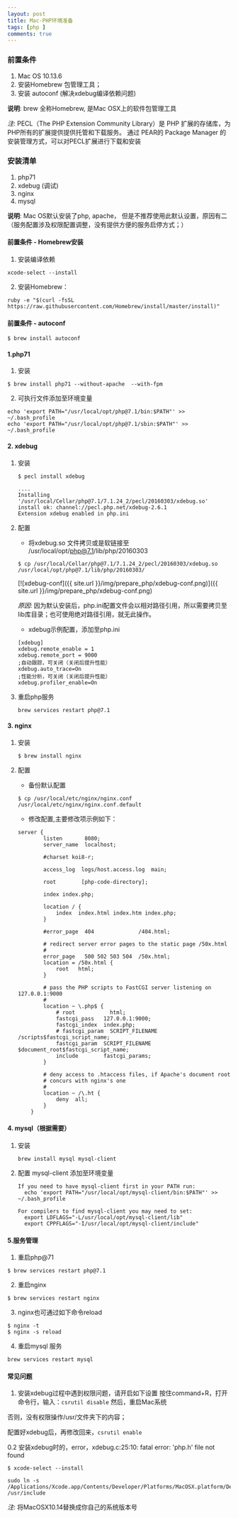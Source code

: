 ```yaml
---
layout: post
title: Mac-PHP环境准备
tags: [php ]
comments: true
---
```


### 前置条件
1. Mac OS 10.13.6
2. 安装Homebrew 包管理工具；
3. 安装 autoconf (解决xdebug编译依赖问题)

__说明__: brew 全称Homebrew, 是Mac OSX上的软件包管理工具


_注_: PECL（The PHP Extension Community Library）是 PHP 扩展的存储库，为 PHP所有的扩展提供提供托管和下载服务。
通过 PEAR的 Package Manager 的安装管理方式，可以对PECL扩展进行下载和安装

### 安装清单
1. php71
2. xdebug (调试)
3. nginx
4. mysql

__说明__: Mac OS默认安装了php, apache， 但是不推荐使用此默认设置，原因有二（服务配置涉及权限配置调整，没有提供方便的服务启停方式；）

#### 前置条件 - Homebrew安装
1. 安装编译依赖
```
xcode-select --install
```

2. 安装Homebrew：
```
ruby -e "$(curl -fsSL https://raw.githubusercontent.com/Homebrew/install/master/install)"
```

#### 前置条件 - autoconf
```
$ brew install autoconf
```

#### 1.php71
1. 安装
```
$ brew install php71 --without-apache  --with-fpm
```

2. 可执行文件添加至环境变量
```
echo 'export PATH="/usr/local/opt/php@7.1/bin:$PATH"' >> ~/.bash_profile
echo 'export PATH="/usr/local/opt/php@7.1/sbin:$PATH"' >> ~/.bash_profile
```

#### 2. xdebug
1. 安装
    ```
    $ pecl install xdebug

    ....
    Installing '/usr/local/Cellar/php@7.1/7.1.24_2/pecl/20160303/xdebug.so'
    install ok: channel://pecl.php.net/xdebug-2.6.1
    Extension xdebug enabled in php.ini
    ```

2. 配置
    * 将xdebug.so 文件拷贝或是软链接至 /usr/local/opt/php@7.1/lib/php/20160303
    ```
    $ cp /usr/local/Cellar/php@7.1/7.1.24_2/pecl/20160303/xdebug.so /usr/local/opt/php@7.1/lib/php/20160303/
    ```

    [![xdebug-conf]({{ site.url }}/img/prepare_php/xdebug-conf.png)]({{ site.url }}/img/prepare_php/xdebug-conf.png)

    _原因_: 因为默认安装后，php.ini配置文件会以相对路径引用，所以需要拷贝至lib库目录；也可使用绝对路径引用，就无此操作。

    * xdebug示例配置，添加至php.ini

    ```
    [xdebug]
    xdebug.remote_enable = 1
    xdebug.remote_port = 9000
    ;自动跟踪，可关闭（关闭后提升性能）
    xdebug.auto_trace=On
    ;性能分析，可关闭（关闭后提升性能）
    xdebug.profiler_enable=On
    ```

3. 重启php服务

    ```
    brew services restart php@7.1
    ```

#### 3. nginx
1. 安装

    ```
    $ brew install nginx
    ```

2. 配置

    * 备份默认配置

    ```
    $ cp /usr/local/etc/nginx/nginx.conf /usr/local/etc/nginx/nginx.conf.default
    ```

    * 修改配置,主要修改项示例如下：

    ```
    server {
            listen       8080;
            server_name  localhost;

            #charset koi8-r;

            access_log  logs/host.access.log  main;

    	    root        [php-code-directory];

            index index.php;

            location / {
                index  index.html index.htm index.php;
            }

            #error_page  404              /404.html;

            # redirect server error pages to the static page /50x.html
            #
            error_page   500 502 503 504  /50x.html;
            location = /50x.html {
                root   html;
            }

            # pass the PHP scripts to FastCGI server listening on 127.0.0.1:9000
            #
            location ~ \.php$ {
                # root           html;
                fastcgi_pass   127.0.0.1:9000;
                fastcgi_index  index.php;
                # fastcgi_param  SCRIPT_FILENAME  /scripts$fastcgi_script_name;
                fastcgi_param  SCRIPT_FILENAME  $document_root$fastcgi_script_name;
                include        fastcgi_params;
            }

            # deny access to .htaccess files, if Apache's document root
            # concurs with nginx's one
            #
            location ~ /\.ht {
                deny  all;
            }
        }
    ```


#### 4. mysql（根据需要）
1. 安装
    ```
    brew install mysql mysql-client
    ```

2. 配置 mysql-client 添加至环境变量

    ```
    If you need to have mysql-client first in your PATH run:
      echo 'export PATH="/usr/local/opt/mysql-client/bin:$PATH"' >> ~/.bash_profile

    For compilers to find mysql-client you may need to set:
      export LDFLAGS="-L/usr/local/opt/mysql-client/lib"
      export CPPFLAGS="-I/usr/local/opt/mysql-client/include"
    ```

#### 5.服务管理
1. 重启php@71
```
$ brew services restart php@7.1
```

2. 重启nginx
```
$ brew services restart nginx
```

3. nginx也可通过如下命令reload
```
$ nginx -t
$ nginx -s reload
```

4. 重启mysql 服务
```
brew services restart mysql
```

#### 常见问题
1. 安装xdebug过程中遇到权限问题，请开启如下设置
按住command+R，打开命令行，输入：```csrutil disable``` 然后，重启Mac系统

否则，没有权限操作/usr/文件夹下的内容；

配置好xdebug后，再修改回来，```csrutil enable```

0.2 安装xdebug时的，error，xdebug.c:25:10: fatal error: 'php.h' file not found
```
$ xcode-select --install
```

```
sudo ln -s /Applications/Xcode.app/Contents/Developer/Platforms/MacOSX.platform/Developer/SDKs/MacOSX10.14.sdk/usr/include /usr/include
```
_注_: 将MacOSX10.14替换成你自己的系统版本号
